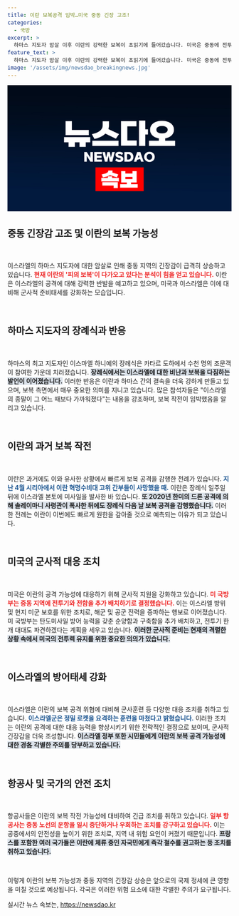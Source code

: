 ```yaml
---
title: 이란 보복공격 임박…미국 중동 긴장 고조!
categories:
  - 국방
excerpt: >
  하마스 지도자 암살 이후 이란의 강력한 보복이 초읽기에 들어갔습니다. 미국은 중동에 전투기와 해군 전력을 증강하며 긴장감을 더하고 있는데, 이란의 공습이 임박했다고 경고합니다.
feature_text: >
  하마스 지도자 암살 이후 이란의 강력한 보복이 초읽기에 들어갔습니다. 미국은 중동에 전투기와 해군 전력을 증강하며 긴장감을 더하고 있는데, 이란의 공습이 임박했다고 경고합니다.
image: '/assets/img/newsdao_breakingnews.jpg'
---
```


<p><img src="/assets/img/newsdao_breakingnews.jpg" alt="firstkoreanews 속보" /></p>

<h2 data-ke-size="size26">중동 긴장감 고조 및 이란의 보복 가능성</h2>

<p data-ke-size="size16">&nbsp;</p>

<p>이스라엘의 하마스 지도자에 대한 암살로 인해 중동 지역의 긴장감이 급격히 상승하고 있습니다. <b><span style="color: #ee2323;">현재 이란의 '피의 보복'이 다가오고 있다는 분석이 힘을 얻고 있습니다.</span></b> 이란은 이스라엘의 공격에 대해 강력한 반발을 예고하고 있으며, 미국과 이스라엘은 이에 대비해 군사적 준비태세를 강화하는 모습입니다. </p>

<p data-ke-size="size16">&nbsp;</p>

<h2 data-ke-size="size26">하마스 지도자의 장례식과 반응</h2>

<p data-ke-size="size16">&nbsp;</p>

<p>하마스의 최고 지도자인 이스마엘 하니예의 장례식은 카타르 도하에서 수천 명의 조문객이 참여한 가운데 치러졌습니다. <b><span style="background-color: #21538527;">장례식에서는 이스라엘에 대한 비난과 보복을 다짐하는 발언이 이어졌습니다.</span></b> 이러한 반응은 이란과 하마스 간의 결속을 더욱 강하게 만들고 있으며, 보복 측면에서 매우 중요한 의미를 지니고 있습니다. 많은 참석자들은 "이스라엘의 종말이 그 어느 때보다 가까워졌다"는 내용을 강조하며, 보복 작전이 임박했음을 알리고 있습니다. </p>

<p data-ke-size="size16">&nbsp;</p>

<h2 data-ke-size="size26">이란의 과거 보복 작전</h2>

<p data-ke-size="size16">&nbsp;</p>

<p>이란은 과거에도 이와 유사한 상황에서 빠르게 보복 공격을 감행한 전례가 있습니다. <b><span style="color: #1a5490;">지난 4월 시리아에서 이란 혁명수비대 고위 간부들이 사망했을 때.</span></b> 이란은 장례식 일주일 뒤에 이스라엘 본토에 미사일을 발사한 바 있습니다. <b><span style="background-color: #21538527;">또 2020년 한미의 드론 공격에 의해 솔레이마니 사령관이 폭사한 뒤에도 장례식 다음 날 보복 공격을 감행했습니다.</span></b> 이러한 전례는 이란이 이번에도 빠르게 원한을 갚아줄 것으로 예측되는 이유가 되고 있습니다.</p>

<p data-ke-size="size16">&nbsp;</p>

<h2 data-ke-size="size26">미국의 군사적 대응 조치</h2>

<p data-ke-size="size16">&nbsp;</p>

<p>미국은 이란의 공격 가능성에 대응하기 위해 군사적 지원을 강화하고 있습니다. <b><span style="color: #ee2323;">미 국방부는 중동 지역에 전투기와 전함을 추가 배치하기로 결정했습니다.</span></b> 이는 이스라엘 방위 및 현지 미군 보호를 위한 조치로, 해군 및 공군 전력을 증파하는 행보로 이어졌습니다. 미 국방부는 탄도미사일 방어 능력을 갖춘 순양함과 구축함을 추가 배치하고, 전투기 한 개 대대도 파견하겠다는 계획을 세우고 있습니다. <b><span style="background-color: #21538527;">이러한 군사적 준비는 현재의 격렬한 상황 속에서 미국의 전투력 유지를 위한 중요한 의의가 있습니다.</span></b></p>

<p data-ke-size="size16">&nbsp;</p>

<h2 data-ke-size="size26">이스라엘의 방어태세 강화</h2>

<p data-ke-size="size16">&nbsp;</p>

<p>이스라엘은 이란의 보복 공격 위협에 대비해 군사훈련 등 다양한 대응 조치를 취하고 있습니다. <b><span style="color: #1a5490;">이스라엘군은 정밀 로켓을 요격하는 훈련을 마쳤다고 밝혔습니다.</span></b> 이러한 조치는 이란의 공격에 대한 대응 능력을 향상시키기 위한 전략적인 결정으로 보이며, 군사적 긴장감을 더욱 조성합니다. <b><span style="background-color: #21538527;">이스라엘 정부 또한 시민들에게 이란의 보복 공격 가능성에 대한 경各 각별한 주의를 당부하고 있습니다.</span></b></p>

<p data-ke-size="size16">&nbsp;</p>

<h2 data-ke-size="size26">항공사 및 국가의 안전 조치</h2>

<p data-ke-size="size16">&nbsp;</p>

<p>항공사들은 이란의 보복 작전 가능성에 대비하여 긴급 조치를 취하고 있습니다. <b><span style="color: #ee2323;">일부 항공사는 중동 노선의 운항을 일시 중단하거나 우회하는 조치를 강구하고 있습니다.</span></b> 이는 공중에서의 안전성을 높이기 위한 조치로, 지역 내 위험 요인이 커졌기 때문입니다. <b><span style="background-color: #21538527;">프랑스를 포함한 여러 국가들은 이란에 체류 중인 자국민에게 즉각 철수를 권고하는 등 조치를 취하고 있습니다.</span></b></p>

<p data-ke-size="size16">&nbsp;</p>

<p>이렇게 이란의 보복 가능성과 중동 지역의 긴장감 상승은 앞으로의 국제 정세에 큰 영향을 미칠 것으로 예상됩니다. 각국은 이러한 위험 요소에 대한 각별한 주의가 요구됩니다.</p>
실시간 뉴스 속보는, <a href="https://newsdao.kr" rel="dofollow">https://newsdao.kr</a>


